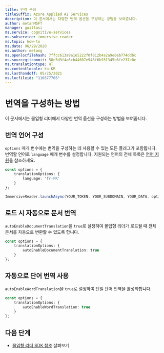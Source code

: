 ```yaml
---
title: 번역 구성
titleSuffix: Azure Applied AI Services
description: 이 문서에서는 다양한 번역 옵션을 구성하는 방법을 보여줍니다.
author: metanMSFT
manager: guillasi
ms.service: cognitive-services
ms.subservice: immersive-reader
ms.topic: how-to
ms.date: 06/29/2020
ms.author: metang
ms.openlocfilehash: 7ffcc613a9a1e5222f0f812b4a2a9e0eb774ddbc
ms.sourcegitcommit: 58e5d3f4a6cb44607e946f6b931345b6fe237e0e
ms.translationtype: HT
ms.contentlocale: ko-KR
ms.lasthandoff: 05/25/2021
ms.locfileid: "110377766"
---
```

# <a name="how-to-configure-translation"></a>번역을 구성하는 방법

이 문서에서는 몰입형 리더에서 다양한 번역 옵션을 구성하는 방법을 보여줍니다.

## <a name="configure-translation-language"></a>번역 언어 구성

`options` 매개 변수에는 번역을 구성하는 데 사용할 수 있는 모든 플래그가 포함됩니다. 번역할 언어로 `language` 매개 변수를 설정합니다. 지원되는 언어의 전체 목록은 [언어 지원](./language-support.md)을 참조하세요.

```typescript
const options = {
    translationOptions: {
        language: 'fr-FR'
    }
};

ImmersiveReader.launchAsync(YOUR_TOKEN, YOUR_SUBDOMAIN, YOUR_DATA, options);
```

## <a name="automatically-translate-the-document-on-load"></a>로드 시 자동으로 문서 번역

`autoEnableDocumentTranslation`을 `true`로 설정하여 몰입형 리더가 로드될 때 전체 문서를 자동으로 변환할 수 있도록 합니다.

```typescript
const options = {
    translationOptions: {
        autoEnableDocumentTranslation: true
    }
};
```

## <a name="automatically-enable-word-translation"></a>자동으로 단어 번역 사용

`autoEnableWordTranslation`을 `true`로 설정하여 단일 단어 번역을 활성화합니다.

```typescript
const options = {
    translationOptions: {
        autoEnableWordTranslation: true
    }
};
```

## <a name="next-steps"></a>다음 단계

* [몰입형 리더 SDK 참조](./reference.md) 살펴보기